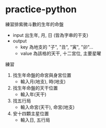 # practice-python
練習排紫微斗數的生年的命盤
- input 出生年, 月, 日 (皆為字串的干支)
- output
  - key 為地支的 "子", "丑", "寅", "卯"...
  - value 為該格的天干, 十二宮位, 主要星曜


練習
1. 找生年命盤的命宮與身宮位置
   - 輸入月(地支), 時(地支)
2. 找生年命盤的天干位置
   - 輸入年(天干)
3. 找五行局
   - 輸入命宮(天干), 命宮(地支)
4. 安十四顆主星位置
   - 輸入日, 五行局

